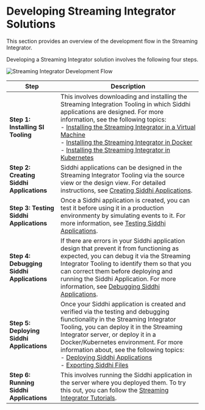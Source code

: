 # Developing Streaming Integrator Solutions

This section provides an overview of the development flow in the Streaming Integrator.

Developing a Streaming Integrator solution involves the following four steps.


![Streaming Integrator Development Flow](../../images/developing-si-solutions/si-development-workflow.png)

| **Step**                          | **Description**                                                                                                                   |
|-----------------------------------|-----------------------------------------------------------------------------------------------------------------------------------|
| **Step 1: Installing SI Tooling** |This involves downloading and installing the Streaming Integration Tooling in which Siddhi applications are designed. For more information, see the following topics:<br/> - [Installing the Streaming Integrator in a Virtual Machine](../setup/installing-si-in-vm.md)<br/> - [Installing the Streaming Integrator in Docker](../setup//installing-si-using-docker.md)<br/> - [Installing the Streaming Integrator in Kubernetes](../setup/installing-si-using-kubernetes.md) |
| **Step 2: Creating Siddhi Applications** | Siddhi applications can be designed in the Streaming Integrator Tooling via the source view or the design view. For detailed instructions, see [Creating Siddhi Applications](creating-a-Siddhi-Application.md). |
| **Step 3: Testing Siddhi Applications** | Once a Siddhi application is created, you can test it before using it in a production environmenty by simulating events to it. For more information, see [Testing Siddhi Applications](testing-a-Siddhi-Application.md). |
| **Step 4: Debugging Siddhi Applications** | If there are errors in your Siddhi application design that prevent it from functioning as expected, you can debug it via the Streaming Integrator Tooling to identify them so that you can correct them before deploying and running the Siddhi Application. For more information, see [Debugging Siddhi Applications](debugging_siddhi_applications.md). |
| **Step 5: Deploying Siddhi Applications** | Once your Siddhi application is created and verified via the testing and debugging fiunctionality in the Streaming Integrator Tooling, you can deploy it in the Streaming Integrator server, or deploy it in a Docker/Kubernetes environment. For more information about, see the following topics:<br/> - [Deploying Siddhi Applications](deploying-Streaming-Applications.md)<br/> - [Exporting Siddhi Files](exporting-Siddhi-Files.md)|
| **Step 6: Running Siddhi Applications** | This involves running the Siddhi application in the server where you deployed them. To try this out, you can follow the [Streaming Integrator Tutorials](tutorials-overview.md). |